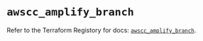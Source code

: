 # `awscc_amplify_branch`

Refer to the Terraform Registory for docs: [`awscc_amplify_branch`](https://registry.terraform.io/providers/hashicorp/awscc/0.70.0/docs/resources/amplify_branch).
